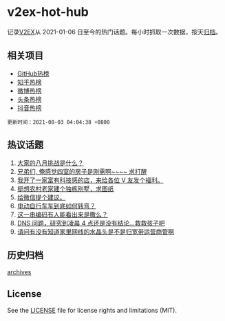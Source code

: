 # v2ex-hot-hub

 记录[V2EX](https://www.v2ex.com/)从 2021-01-06 日至今的热门话题。每小时抓取一次数据，按天[归档](archives)。
 
 ## 相关项目

- [GitHub热榜](https://github.com/snaildev/github-hot-hub)
- [知乎热榜](https://github.com/snaildev/zhihu-hot-hub)
- [微博热榜](https://github.com/snaildev/weibo-hot-hub)
- [头条热榜](https://github.com/snaildev/toutiao-hot-hub)
- [抖音热榜](https://github.com/snaildev/douyin-hot-hub)


 `更新时间：2021-08-03 04:04:38 +0800`

## 热议话题

1. [大家的八月挑战是什么？](https://www.v2ex.com/t/793070)
1. [兄弟们, 俺感觉四室的房子是刚需啊~~~~ 求打醒](https://www.v2ex.com/t/793090)
1. [我开了一家富有科技感的店，来给各位 V 友发个福利。](https://www.v2ex.com/t/793091)
1. [挺想农村老家建个独栋别墅，求图纸](https://www.v2ex.com/t/793153)
1. [给微信提个建议。](https://www.v2ex.com/t/793098)
1. [电动自行车车到底如何转弯？](https://www.v2ex.com/t/793142)
1. [这一串编码有人能看出来是撒么？](https://www.v2ex.com/t/793105)
1. [DNS 问题，研究到凌晨 4 点还是没有结论...救救孩子吧](https://www.v2ex.com/t/793060)
1. [请问有没有知道家里网线的水晶头是不是归宽带运营商管啊](https://www.v2ex.com/t/793089)

## 历史归档

[archives](archives)

## License

See the [LICENSE](LICENSE) file for license rights and limitations (MIT).
